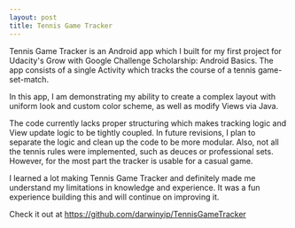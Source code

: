 ```yaml
---
layout: post
title: Tennis Game Tracker
---
```

Tennis Game Tracker is an Android app which I built for my first project for Udacity's Grow with Google Challenge Scholarship: Android Basics. The app consists of a single Activity which tracks the course of a tennis game-set-match. 

In this app, I am demonstrating my ability to create a complex layout with uniform look and custom color scheme, as well as modify Views via Java.

The code currently lacks proper structuring which makes tracking logic and View update logic to be tightly coupled. In future revisions, I plan to separate the logic and clean up the code to be more modular. Also, not all the tennis rules were implemented, such as deuces or professional sets. However, for the most part the tracker is usable for a casual game.

I learned a lot making Tennis Game Tracker and definitely made me understand my limitations in knowledge and experience. It was a fun experience building this and will continue on improving it.

Check it out at https://github.com/darwinyip/TennisGameTracker
